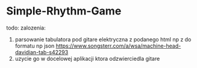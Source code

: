 # Simple-Rhythm-Game

todo:
zalozenia: 
1. parsowanie tabulatora pod gitare elektryczna z podanego html np z do formatu np json https://www.songsterr.com/a/wsa/machine-head-davidian-tab-s42293
2. uzycie go w docelowej aplikacji ktora odzwierciedla gitare 
 
